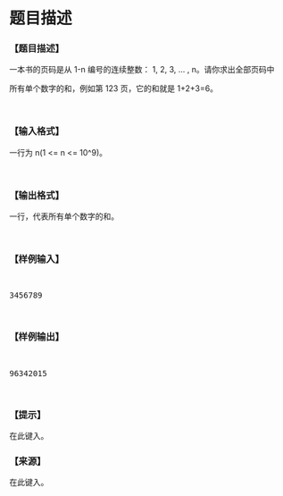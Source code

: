 # 题目描述


<h3>
【题目描述】
</h3>
<p>
</p><p>
一本书的页码是从 1-n 编号的连续整数： 1, 2, 3, ... , n。请你求出全部页码中
</p>
<p>
所有单个数字的和，例如第 123 页，它的和就是 1+2+3=6。
</p>
<p>
<br/>
</p>
<h3>
【输入格式】
</h3>
<p>
</p><p>
一行为 n(1 &lt;= n &lt;= 10^9)。
</p>
<p>
<br/>
</p>
<h3>
【输出格式】
</h3>
<p>
</p><p>
一行，代表所有单个数字的和。
</p>
<p>
<br/>
</p>
<h3>
【样例输入】
</h3>
<pre><p>
3456789
</p>
</pre>
<h3>
【样例输出】
</h3>
<pre><p>
96342015
</p>
</pre>
<h3>
【提示】
</h3>
<p>
在此键入。
</p>
<h3>
【来源】
</h3>
<p>
在此键入。
</p>
